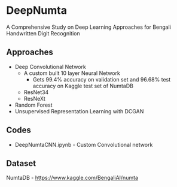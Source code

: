 # DeepNumta
A Comprehensive Study on Deep Learning Approaches for Bengali Handwritten Digit Recognition

## Approaches
* Deep Convolutional Network
  * A custom built 10 layer Neural Network
    - Gets 99.4% accuracy on validation set and 96.68% test accuracy on Kaggle test set of NumtaDB
  * ResNet34
  * ResNeXt
* Random Forest
* Unsupervised Representation Learning with DCGAN

## Codes
* DeepNumtaCNN.ipynb - Custom Convolutional network

## Dataset
NumtaDB - https://www.kaggle.com/BengaliAI/numta
